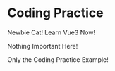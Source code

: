 # Coding Practice

Newbie Cat!
Learn Vue3 Now!

Nothing Important Here!

Only the Coding Practice Example!
